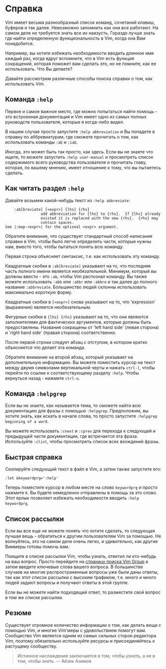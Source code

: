 # Справка

Vim имеет весьма разнообразный список команд, сочетаний клавиш, буферов и так далее. Невозможно запомнить как они все работают. На самом деле не требуется знать все их наизусть. Гораздо лучше знать где найти определенную функциональность в Vim, когда она Вам понадобится.

Например, вы хотите избежать необходимости вводить длинное имя каждый раз, когда вдруг вспомните, что в Vim есть функция сокращений, которая поможет вам сделать это, но не помните, как ее использовать. Что Вы делаете?

Давайте рассмотрим различные способы поиска справки о том, как использовать Vim.

## Команда `:help`

Первое и самое важное место, где можно попытаться найти помощь - это встроенная документация и Vim имеет одно из самых полных руководств пользователя, которые я когда-либо видел.

В нашем случае просто запустите `:help abbreviation` и Вы попадете в справку по аббревиатурам, где сможете прочитать о том, как использовать команды `:ab` и `:iab`.

Иногда, это может быть так просто, как здесь. Если вы не знаете что ищете, то можете запустить `:help user-manual` и просмотреть список содержимого всего руководства пользователя и прочитать главу, которая, по вашему мнению, имеет отношение к тому, что вы пытаетесь сделать.

## Как читать раздел `:help`

Давайте возьмем какой-нибудь текст из `:help abbreviate`:

```
    :ab[breviate] [<expr>] {lhs} {rhs}
                add abbreviation for {lhs} to {rhs}.  If {lhs} already
                existed it is replaced with the new {rhs}.  {rhs} may
                contain spaces.
See |:map-<expr>| for the optional <expr> argument.
```

Обратите внимание, что существует стандартный способ написания справки в Vim, чтобы было легче определить части, которые нужны нам, вместо того, чтобы пытаться понять всю команду.

Первая строка объясняет синтаксис, т.е. как использовать эту команду.

Квадратные скобки в `:ab[breviate]` указывают на то, что последняя часть полного имени является необязательной. Минимум, который вы должны ввести - это `:ab`, чтобы Vim распознал команду. Вы также можете использовать `:abb` или `:abbr` или `:abbre` и так далее до полного название `:abbreviate`. Большинство людей склонны использовать максимально короткую форму.

Квадратные скобки в `[<expr>]` снова указывают на то, что 'expression' (выражение) является необязательным.

Фигурные скобки в `{lhs} {rhs}` указывают на то, что они являются заполнителями для фактических аргументов, которые должны быть предоставлены. Названия сокращены от 'left hand side' (левая сторона) и 'right hand side' (правая сторона) соответственно.

После первой строки следует абзац с отступом, в котором кратко объясняется что делает эта команда.

Обратите внимание на второй абзац, который указывает на дополнительную информацию. Вы можете поместить курсор на текст между двумя символами вертикальной черты и нажать `ctrl-]`, чтобы перейти по ссылке к соответствующему разделу `:help`. Чтобы вернуться назад - нажмите `ctrl-o`.

## Команда `:helpgrep`

Если вы не знаете, как называется тема, то сможете найти всю документацию для фразы с помощью `:helpgrep`. Предположим, вы хотите знать, как искать в начале слова, то просто запустите `:helpgrep beginning of a word`.

Вы можете использовать `:cnext` и `:cprev` для перехода к следующей и предыдущей части документации, где встречается эта фраза. Используйте `:clist`, чтобы просмотреть список всех вхождений фразы.

## Быстрая справка

Скопируйте следующий текст в файл в Vim, а затем также запустите его:

``` viml
:let &keywordprg=':help'
```

Теперь поместите курсор в любом месте на слово `keywordprg` и просто нажмите `K`. Вы будете немедленно отправлены в помощь за это слово. Этот ярлык позволяет избежать необходимости вводить `:help keywordprg`.

## Список рассылки

Если вы все еще не можете понять что хотите сделать, то следующая лучшая вещь - обратиться к другим пользователям Vim за помощью. Не волнуйтесь, это на самом деле очень легко, и удивительно, как другие Виммеры готовы помочь вам.

Поищите в списке рассылки Vim, чтобы узнать, ответил ли кто-нибудь на ваш вопрос. Просто перейдите на [страницу поиска Vim Group](http://groups.google.com/group/vim_use) а затем введите ключевые слова вашего вопроса. В большинстве случаев на многие распространенные вопросы уже были даны ответы, так как этот список рассылки с высоким трафиком, т.е. много и много людей задают вопросы и получают ответы в этой группе.

Если вы не можете найти подходящий ответ, то разместите свой вопрос в том же списке рассылки.

## Резюме

Существует огромное количество информации о том, как делать вещи с помощью Vim, и многие Vim'меры с удовольствием помогут вам. Сообщество Vim является одним из самых сильных сторон редактора Vim, поэтому обязательно используйте ресурсы и присоединяйтесь к растущему сообществу.

> Истинное наслаждение заключается в том, чтобы *узнать*, а не в том, чтобы *знать*.
> -- Айзек Азимов
